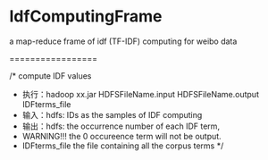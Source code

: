 IdfComputingFrame
=================

a map-reduce frame of idf (TF-IDF) computing for weibo data

=================

/* compute IDF values
 * 执行：hadoop xx.jar HDFSFileName.input HDFSFileName.output IDFterms_file
 * 输入：hdfs: IDs as the samples of IDF computing
 * 输出：hdfs:  the occurrence number of each IDF term, 
 * WARNING!!! the 0 occureence term will not be output.
 * IDFterms_file  the file containing all the corpus terms
 */
